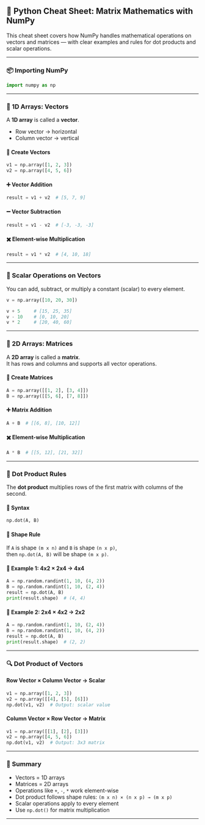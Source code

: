 ## 🧠 Python Cheat Sheet: Matrix Mathematics with NumPy

This cheat sheet covers how NumPy handles mathematical operations on vectors and matrices — with clear examples and rules for dot products and scalar operations.

---

### 📦 Importing NumPy

```python
import numpy as np
```

---

### 📏 1D Arrays: Vectors

A **1D array** is called a **vector**.  
- Row vector → horizontal  
- Column vector → vertical

#### 🔹 Create Vectors
```python
v1 = np.array([1, 2, 3])
v2 = np.array([4, 5, 6])
```

#### ➕ Vector Addition
```python
result = v1 + v2  # [5, 7, 9]
```

#### ➖ Vector Subtraction
```python
result = v1 - v2  # [-3, -3, -3]
```

#### ✖️ Element-wise Multiplication
```python
result = v1 * v2  # [4, 10, 18]
```

---

### 🔢 Scalar Operations on Vectors

You can add, subtract, or multiply a constant (scalar) to every element.

```python
v = np.array([10, 20, 30])

v + 5     # [15, 25, 35]
v - 10    # [0, 10, 20]
v * 2     # [20, 40, 60]
```

---

### 🧮 2D Arrays: Matrices

A **2D array** is called a **matrix**.  
It has rows and columns and supports all vector operations.

#### 🔹 Create Matrices
```python
A = np.array([[1, 2], [3, 4]])
B = np.array([[5, 6], [7, 8]])
```

#### ➕ Matrix Addition
```python
A + B  # [[6, 8], [10, 12]]
```

#### ✖️ Element-wise Multiplication
```python
A * B  # [[5, 12], [21, 32]]
```

---

### 🔗 Dot Product Rules

The **dot product** multiplies rows of the first matrix with columns of the second.

#### 🔹 Syntax
```python
np.dot(A, B)
```

#### 🔸 Shape Rule
If `A` is shape `(m x n)` and `B` is shape `(n x p)`,  
then `np.dot(A, B)` will be shape `(m x p)`.

#### 🧠 Example 1: 4x2 × 2x4 → 4x4
```python
A = np.random.randint(1, 10, (4, 2))
B = np.random.randint(1, 10, (2, 4))
result = np.dot(A, B)
print(result.shape)  # (4, 4)
```

#### 🧠 Example 2: 2x4 × 4x2 → 2x2
```python
A = np.random.randint(1, 10, (2, 4))
B = np.random.randint(1, 10, (4, 2))
result = np.dot(A, B)
print(result.shape)  # (2, 2)
```

---

### 🔍 Dot Product of Vectors

#### Row Vector × Column Vector → Scalar
```python
v1 = np.array([1, 2, 3])
v2 = np.array([[4], [5], [6]])
np.dot(v1, v2)  # Output: scalar value
```

#### Column Vector × Row Vector → Matrix
```python
v1 = np.array([[1], [2], [3]])
v2 = np.array([4, 5, 6])
np.dot(v1, v2)  # Output: 3x3 matrix
```

---

### 🧠 Summary

- Vectors = 1D arrays  
- Matrices = 2D arrays  
- Operations like `+`, `-`, `*` work element-wise  
- Dot product follows shape rules: `(m x n) × (n x p) → (m x p)`  
- Scalar operations apply to every element  
- Use `np.dot()` for matrix multiplication

---

